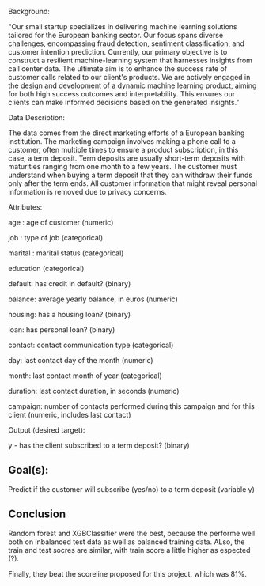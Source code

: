 Background:

"Our small startup specializes in delivering machine learning solutions tailored for the European banking sector. Our focus spans diverse challenges, encompassing fraud detection, sentiment classification, and customer intention prediction. Currently, our primary objective is to construct a resilient machine-learning system that harnesses insights from call center data. The ultimate aim is to enhance the success rate of customer calls related to our client's products. We are actively engaged in the design and development of a dynamic machine learning product, aiming for both high success outcomes and interpretability. This ensures our clients can make informed decisions based on the generated insights."

Data Description:

The data comes from the direct marketing efforts of a European banking institution. The marketing campaign involves making a phone call to a customer, often multiple times to ensure a product subscription, in this case, a term deposit. Term deposits are usually short-term deposits with maturities ranging from one month to a few years. The customer must understand when buying a term deposit that they can withdraw their funds only after the term ends. All customer information that might reveal personal information is removed due to privacy concerns.

Attributes:

age : age of customer (numeric)

job : type of job (categorical)

marital : marital status (categorical)

education (categorical)

default: has credit in default? (binary)

balance: average yearly balance, in euros (numeric)

housing: has a housing loan? (binary)

loan: has personal loan? (binary)

contact: contact communication type (categorical)

day: last contact day of the month (numeric)

month: last contact month of year (categorical)

duration: last contact duration, in seconds (numeric)

campaign: number of contacts performed during this campaign and for this client (numeric, includes last contact)

Output (desired target):

y - has the client subscribed to a term deposit? (binary)

## Goal(s):

Predict if the customer will subscribe (yes/no) to a term deposit (variable y)

## Conclusion
Random forest and XGBClassifier were the best, because the performe well both on inbalanced test data as well as balanced training data. ALso, the train and test socres are similar, with train score a little higher as espected (?).

Finally, they beat the scoreline proposed for this project, which was 81%.
